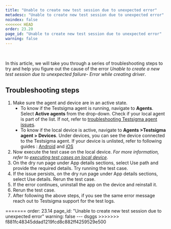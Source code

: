 ```yaml
---
title: "Unable to create new test session due to unexpected error"
metadesc: "Unable to create new test session due to unexpected error"
noindex: false
<<<<<<< HEAD
order: 23.20
page_id: "Unable to create new test session due to unexpected error"
warning: false
---
```

<head>
<style>
ul.disc {
  list-style-type: disc;
}
ul.circle {
  list-style-type: circle;
}
</style>
</head>

<br><p>In this article, we will take you through a series of troubleshooting steps to try and help you figure out the cause of the error <em>Unable to create a new test session due to unexpected failure- Error while creating driver</em>.</p>

<h2><strong>Troubleshooting steps</strong></h2>
<ol>
<li>Make sure the agent and device are in an active state.
<ul class="disc">
<li>To know if the Testsigma agent is running, navigate to <strong>Agents</strong>. Select <strong>Active agents</strong> from the drop-down. Check if your local agent is part of the list. If not, refer to <a href="https://testsigma.com/docs/agent/troubleshooting/setup-issues/com">troubleshooting Testsigma agent issues</a>.</li>
<li>To know if the local device is active, navigate to <strong>Agents >Testsigma agent > Devices</strong>. Under devices, you can see the device connected to the Testsigma agent. If your device is unlisted, refer to following guides : <a href="https://testsigma.com/docs/agent/connect-android-local-devices/" >Android</a> and <a href="https://testsigma.com/docs/agent/connect-ios-local-devices/" >iOS</a></li>
</ul>
</li>
<li>Now execute the test case on the local device. <em>For more information, refer to <a href="https://testsigma.com/docs/runs/test-plans-on-local-devices/">executing test cases on local device</a></em>.</li>
<li>On the dry run page under App details sections, select Use path and provide the required details. Try running the test case.</li>
<li>If the issue persists, on the dry run page under App details sections, select Use details. Rerun the test case.</li>
<li>If the error continues, uninstall the app on the device and reinstall it.</li> 
<li>Rerun the test case.</li>
<li>After following the above steps, if you see the same error message reach out to Testsigma support for the test logs.</li>
</ol>
=======
order: 23.14
page_id: "Unable to create new test session due to unexpected error"
warning: false
---
dsggs
>>>>>>> f881fc48345ddad1219fcd8c882ff4259529e500
